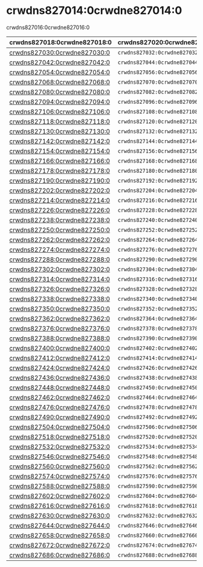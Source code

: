 # crwdns827014:0crwdne827014:0

<p class="description">crwdns827016:0crwdne827016:0</p>

| crwdns827018:0crwdne827018:0                                 | crwdns827020:0crwdne827020:0   | crwdns827022:0crwdne827022:0                                                         | crwdns827024:0crwdne827024:0   | crwdns827026:0crwdne827026:0                                   |
|:------------------------------------------------------------ |:------------------------------ |:------------------------------------------------------------------------------------ |:------------------------------ |:-------------------------------------------------------------- |
| [crwdns827030:0crwdne827030:0](crwdns827028:0crwdne827028:0) | `crwdns827032:0crwdne827032:0` | `crwdns827034:0crwdne827034:0`                                                       | `crwdns827036:0crwdne827036:0` | `crwdns827038:0crwdne827038:0`                                 |
| [crwdns827042:0crwdne827042:0](crwdns827040:0crwdne827040:0) | `crwdns827044:0crwdne827044:0` | `crwdns827046:0crwdne827046:0`                                                       | `crwdns827048:0crwdne827048:0` | `crwdns827050:0crwdne827050:0`                                 |
| [crwdns827054:0crwdne827054:0](crwdns827052:0crwdne827052:0) | `crwdns827056:0crwdne827056:0` | `crwdns827058:0crwdne827058:0`                                                       | `crwdns827060:0crwdne827060:0` | [`crwdns827064:0crwdne827064:0`](crwdns827062:0crwdne827062:0) |
| [crwdns827068:0crwdne827068:0](crwdns827066:0crwdne827066:0) | `crwdns827070:0crwdne827070:0` | `crwdns827072:0crwdne827072:0`                                                       | `crwdns827074:0crwdne827074:0` | `crwdns827076:0crwdne827076:0`                                 |
| [crwdns827080:0crwdne827080:0](crwdns827078:0crwdne827078:0) | `crwdns827082:0crwdne827082:0` | `crwdns827084:0crwdne827084:0`                                                       | `crwdns827086:0crwdne827086:0` | [`crwdns827090:0crwdne827090:0`](crwdns827088:0crwdne827088:0) |
| [crwdns827094:0crwdne827094:0](crwdns827092:0crwdne827092:0) | `crwdns827096:0crwdne827096:0` | `crwdns827098:0crwdne827098:0`                                                       | `crwdns827100:0crwdne827100:0` | `crwdns827102:0crwdne827102:0`                                 |
| [crwdns827106:0crwdne827106:0](crwdns827104:0crwdne827104:0) | `crwdns827108:0crwdne827108:0` | `crwdns827110:0crwdne827110:0`                                                       | `crwdns827112:0crwdne827112:0` | `crwdns827114:0crwdne827114:0`                                 |
| [crwdns827118:0crwdne827118:0](crwdns827116:0crwdne827116:0) | `crwdns827120:0crwdne827120:0` | `crwdns827122:0crwdne827122:0`                                                       | `crwdns827124:0crwdne827124:0` | `crwdns827126:0crwdne827126:0`                                 |
| [crwdns827130:0crwdne827130:0](crwdns827128:0crwdne827128:0) | `crwdns827132:0crwdne827132:0` | `crwdns827134:0crwdne827134:0`                                                       | `crwdns827136:0crwdne827136:0` | crwdns827138:0crwdne827138:0                                   |
| [crwdns827142:0crwdne827142:0](crwdns827140:0crwdne827140:0) | `crwdns827144:0crwdne827144:0` | `crwdns827146:0crwdne827146:0`                                                       | `crwdns827148:0crwdne827148:0` | crwdns827150:0crwdne827150:0                                   |
| [crwdns827154:0crwdne827154:0](crwdns827152:0crwdne827152:0) | `crwdns827156:0crwdne827156:0` | `crwdns827158:0crwdne827158:0`                                                       | `crwdns827160:0crwdne827160:0` | crwdns827162:0crwdne827162:0                                   |
| [crwdns827166:0crwdne827166:0](crwdns827164:0crwdne827164:0) | `crwdns827168:0crwdne827168:0` | `crwdns827170:0crwdne827170:0`                                                       | `crwdns827172:0crwdne827172:0` | crwdns827174:0crwdne827174:0                                   |
| [crwdns827178:0crwdne827178:0](crwdns827176:0crwdne827176:0) | `crwdns827180:0crwdne827180:0` | `crwdns827182:0crwdne827182:0`                                                       | `crwdns827184:0crwdne827184:0` | crwdns827186:0crwdne827186:0                                   |
| [crwdns827190:0crwdne827190:0](crwdns827188:0crwdne827188:0) | `crwdns827192:0crwdne827192:0` | `crwdns827194:0crwdne827194:0`                                                       | `crwdns827196:0crwdne827196:0` | crwdns827198:0crwdne827198:0                                   |
| [crwdns827202:0crwdne827202:0](crwdns827200:0crwdne827200:0) | `crwdns827204:0crwdne827204:0` | `crwdns827206:0crwdne827206:0`                                                       | `crwdns827208:0crwdne827208:0` | crwdns827210:0crwdne827210:0                                   |
| [crwdns827214:0crwdne827214:0](crwdns827212:0crwdne827212:0) | `crwdns827216:0crwdne827216:0` | `crwdns827218:0crwdne827218:0`                                                       | `crwdns827220:0crwdne827220:0` | crwdns827222:0crwdne827222:0                                   |
| [crwdns827226:0crwdne827226:0](crwdns827224:0crwdne827224:0) | `crwdns827228:0crwdne827228:0` | `crwdns827230:0crwdne827230:0`                                                       | `crwdns827232:0crwdne827232:0` | crwdns827234:0crwdne827234:0                                   |
| [crwdns827238:0crwdne827238:0](crwdns827236:0crwdne827236:0) | `crwdns827240:0crwdne827240:0` | `crwdns827242:0crwdne827242:0`                                                       | `crwdns827244:0crwdne827244:0` | crwdns827246:0crwdne827246:0                                   |
| [crwdns827250:0crwdne827250:0](crwdns827248:0crwdne827248:0) | `crwdns827252:0crwdne827252:0` | `crwdns827254:0crwdne827254:0`                                                       | `crwdns827256:0crwdne827256:0` | crwdns827258:0crwdne827258:0                                   |
| [crwdns827262:0crwdne827262:0](crwdns827260:0crwdne827260:0) | `crwdns827264:0crwdne827264:0` | `crwdns827266:0crwdne827266:0`                                                       | `crwdns827268:0crwdne827268:0` | crwdns827270:0crwdne827270:0                                   |
| [crwdns827274:0crwdne827274:0](crwdns827272:0crwdne827272:0) | `crwdns827276:0crwdne827276:0` | `crwdns827278:0crwdne827278:0`                                                       | `crwdns827280:0crwdne827280:0` | [`crwdns827284:0crwdne827284:0`](crwdns827282:0crwdne827282:0) |
| [crwdns827288:0crwdne827288:0](crwdns827286:0crwdne827286:0) | `crwdns827290:0crwdne827290:0` | `crwdns827292:0crwdne827292:0`                                                       | `crwdns827294:0crwdne827294:0` | [`crwdns827298:0crwdne827298:0`](crwdns827296:0crwdne827296:0) |
| [crwdns827302:0crwdne827302:0](crwdns827300:0crwdne827300:0) | `crwdns827304:0crwdne827304:0` | `crwdns827306:0crwdne827306:0`                                                       | `crwdns827308:0crwdne827308:0` | crwdns827310:0crwdne827310:0                                   |
| [crwdns827314:0crwdne827314:0](crwdns827312:0crwdne827312:0) | `crwdns827316:0crwdne827316:0` | `crwdns827318:0crwdne827318:0`                                                       | `crwdns827320:0crwdne827320:0` | crwdns827322:0crwdne827322:0                                   |
| [crwdns827326:0crwdne827326:0](crwdns827324:0crwdne827324:0) | `crwdns827328:0crwdne827328:0` | `crwdns827330:0crwdne827330:0`                                                       | `crwdns827332:0crwdne827332:0` | crwdns827334:0crwdne827334:0                                   |
| [crwdns827338:0crwdne827338:0](crwdns827336:0crwdne827336:0) | `crwdns827340:0crwdne827340:0` | `crwdns827342:0crwdne827342:0`                                                       | `crwdns827344:0crwdne827344:0` | crwdns827346:0crwdne827346:0                                   |
| [crwdns827350:0crwdne827350:0](crwdns827348:0crwdne827348:0) | `crwdns827352:0crwdne827352:0` | `crwdns827354:0crwdne827354:0`                                                       | `crwdns827356:0crwdne827356:0` | crwdns827358:0crwdne827358:0                                   |
| [crwdns827362:0crwdne827362:0](crwdns827360:0crwdne827360:0) | `crwdns827364:0crwdne827364:0` | `crwdns827366:0crwdne827366:0`                                                       | `crwdns827368:0crwdne827368:0` | [`crwdns827372:0crwdne827372:0`](crwdns827370:0crwdne827370:0) |
| [crwdns827376:0crwdne827376:0](crwdns827374:0crwdne827374:0) | `crwdns827378:0crwdne827378:0` | `crwdns827380:0crwdne827380:0`                                                       | `crwdns827382:0crwdne827382:0` | crwdns827384:0crwdne827384:0                                   |
| [crwdns827388:0crwdne827388:0](crwdns827386:0crwdne827386:0) | `crwdns827390:0crwdne827390:0` | `crwdns827392:0crwdne827392:0`                                                       | `crwdns827394:0crwdne827394:0` | crwdns827396:0crwdne827396:0                                   |
| [crwdns827400:0crwdne827400:0](crwdns827398:0crwdne827398:0) | `crwdns827402:0crwdne827402:0` | `crwdns827404:0crwdne827404:0`                                                       | `crwdns827406:0crwdne827406:0` | crwdns827408:0crwdne827408:0                                   |
| [crwdns827412:0crwdne827412:0](crwdns827410:0crwdne827410:0) | `crwdns827414:0crwdne827414:0` | `crwdns827416:0crwdne827416:0`                                                       | `crwdns827418:0crwdne827418:0` | crwdns827420:0crwdne827420:0                                   |
| [crwdns827424:0crwdne827424:0](crwdns827422:0crwdne827422:0) | `crwdns827426:0crwdne827426:0` | `crwdns827428:0crwdne827428:0`                                                       | `crwdns827430:0crwdne827430:0` | crwdns827432:0crwdne827432:0                                   |
| [crwdns827436:0crwdne827436:0](crwdns827434:0crwdne827434:0) | `crwdns827438:0crwdne827438:0` | `crwdns827440:0crwdne827440:0`                                                       | `crwdns827442:0crwdne827442:0` | crwdns827444:0crwdne827444:0                                   |
| [crwdns827448:0crwdne827448:0](crwdns827446:0crwdne827446:0) | `crwdns827450:0crwdne827450:0` | `rwdns827452:0crwdne827452:0ask_5c61da8addac35.99100033crwdns827452:0crwdne827452:0` | `crwdns827454:0crwdne827454:0` | [`crwdns827458:0crwdne827458:0`](crwdns827456:0crwdne827456:0) |
| [crwdns827462:0crwdne827462:0](crwdns827460:0crwdne827460:0) | `crwdns827464:0crwdne827464:0` | `crwdns827466:0crwdne827466:0`                                                       | `crwdns827468:0crwdne827468:0` | [`crwdns827472:0crwdne827472:0`](crwdns827470:0crwdne827470:0) |
| [crwdns827476:0crwdne827476:0](crwdns827474:0crwdne827474:0) | `crwdns827478:0crwdne827478:0` | `crwdns827480:0crwdne827480:0`                                                       | `crwdns827482:0crwdne827482:0` | [`crwdns827486:0crwdne827486:0`](crwdns827484:0crwdne827484:0) |
| [crwdns827490:0crwdne827490:0](crwdns827488:0crwdne827488:0) | `crwdns827492:0crwdne827492:0` | `crwdns827494:0crwdne827494:0`                                                       | `crwdns827496:0crwdne827496:0` | [`crwdns827500:0crwdne827500:0`](crwdns827498:0crwdne827498:0) |
| [crwdns827504:0crwdne827504:0](crwdns827502:0crwdne827502:0) | `crwdns827506:0crwdne827506:0` | `crwdns827508:0crwdne827508:0`                                                       | `crwdns827510:0crwdne827510:0` | [`crwdns827514:0crwdne827514:0`](crwdns827512:0crwdne827512:0) |
| [crwdns827518:0crwdne827518:0](crwdns827516:0crwdne827516:0) | `crwdns827520:0crwdne827520:0` | `crwdns827522:0crwdne827522:0`                                                       | crwdns827524:0crwdne827524:0   | [`crwdns827528:0crwdne827528:0`](crwdns827526:0crwdne827526:0) |
| [crwdns827532:0crwdne827532:0](crwdns827530:0crwdne827530:0) | `crwdns827534:0crwdne827534:0` | `crwdns827536:0crwdne827536:0`                                                       | crwdns827538:0crwdne827538:0   | [`crwdns827542:0crwdne827542:0`](crwdns827540:0crwdne827540:0) |
| [crwdns827546:0crwdne827546:0](crwdns827544:0crwdne827544:0) | `crwdns827548:0crwdne827548:0` | `ask_5c61da8af3cca7.62047810crwdns827550:0crwdne827550:0`                            | `crwdns827552:0crwdne827552:0` | [`crwdns827556:0crwdne827556:0`](crwdns827554:0crwdne827554:0) |
| [crwdns827560:0crwdne827560:0](crwdns827558:0crwdne827558:0) | `crwdns827562:0crwdne827562:0` | `crwdns827564:0crwdne827564:0`                                                       | `crwdns827566:0crwdne827566:0` | [`crwdns827570:0crwdne827570:0`](crwdns827568:0crwdne827568:0) |
| [crwdns827574:0crwdne827574:0](crwdns827572:0crwdne827572:0) | `crwdns827576:0crwdne827576:0` | `crwdns827578:0crwdne827578:0`                                                       | `crwdns827580:0crwdne827580:0` | [`crwdns827584:0crwdne827584:0`](crwdns827582:0crwdne827582:0) |
| [crwdns827588:0crwdne827588:0](crwdns827586:0crwdne827586:0) | `crwdns827590:0crwdne827590:0` | `crwdns827592:0crwdne827592:0`                                                       | `crwdns827594:0crwdne827594:0` | [`crwdns827598:0crwdne827598:0`](crwdns827596:0crwdne827596:0) |
| [crwdns827602:0crwdne827602:0](crwdns827600:0crwdne827600:0) | `crwdns827604:0crwdne827604:0` | `crwdns827606:0crwdne827606:0`                                                       | `crwdns827608:0crwdne827608:0` | [`crwdns827612:0crwdne827612:0`](crwdns827610:0crwdne827610:0) |
| [crwdns827616:0crwdne827616:0](crwdns827614:0crwdne827614:0) | `crwdns827618:0crwdne827618:0` | `crwdns827620:0crwdne827620:0`                                                       | crwdns827622:0crwdne827622:0   | [`crwdns827626:0crwdne827626:0`](crwdns827624:0crwdne827624:0) |
| [crwdns827630:0crwdne827630:0](crwdns827628:0crwdne827628:0) | `crwdns827632:0crwdne827632:0` | `crwdns827634:0crwdne827634:0`                                                       | crwdns827636:0crwdne827636:0   | [`crwdns827640:0crwdne827640:0`](crwdns827638:0crwdne827638:0) |
| [crwdns827644:0crwdne827644:0](crwdns827642:0crwdne827642:0) | `crwdns827646:0crwdne827646:0` | `crwdns827648:0crwdne827648:0`                                                       | `crwdns827650:0crwdne827650:0` | [`crwdns827654:0crwdne827654:0`](crwdns827652:0crwdne827652:0) |
| [crwdns827658:0crwdne827658:0](crwdns827656:0crwdne827656:0) | `crwdns827660:0crwdne827660:0` | `crwdns827662:0crwdne827662:0`                                                       | `crwdns827664:0crwdne827664:0` | [`crwdns827668:0crwdne827668:0`](crwdns827666:0crwdne827666:0) |
| [crwdns827672:0crwdne827672:0](crwdns827670:0crwdne827670:0) | `crwdns827674:0crwdne827674:0` | `crwdns827676:0crwdne827676:0`                                                       | `crwdns827678:0crwdne827678:0` | [`crwdns827682:0crwdne827682:0`](crwdns827680:0crwdne827680:0) |
| [crwdns827686:0crwdne827686:0](crwdns827684:0crwdne827684:0) | `crwdns827688:0crwdne827688:0` | `crwdns827690:0crwdne827690:0`                                                       | `crwdns827692:0crwdne827692:0` | crwdns827694:0crwdne827694:0                                   |